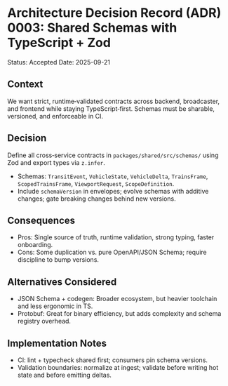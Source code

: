 # Architecture Decision Record (ADR) 0003: Shared Schemas with TypeScript + Zod

Status: Accepted
Date: 2025-09-21

## Context
We want strict, runtime‑validated contracts across backend, broadcaster, and frontend while staying TypeScript‑first. Schemas must be sharable, versioned, and enforceable in CI.

## Decision
Define all cross‑service contracts in `packages/shared/src/schemas/` using Zod and export types via `z.infer`.
- Schemas: `TransitEvent`, `VehicleState`, `VehicleDelta`, `TrainsFrame`, `ScopedTrainsFrame`, `ViewportRequest`, `ScopeDefinition`.
- Include `schemaVersion` in envelopes; evolve schemas with additive changes; gate breaking changes behind new versions.

## Consequences
- Pros: Single source of truth, runtime validation, strong typing, faster onboarding.
- Cons: Some duplication vs. pure OpenAPI/JSON Schema; require discipline to bump versions.

## Alternatives Considered
- JSON Schema + codegen: Broader ecosystem, but heavier toolchain and less ergonomic in TS.
- Protobuf: Great for binary efficiency, but adds complexity and schema registry overhead.

## Implementation Notes
- CI: lint + typecheck shared first; consumers pin schema versions.
- Validation boundaries: normalize at ingest; validate before writing hot state and before emitting deltas.
